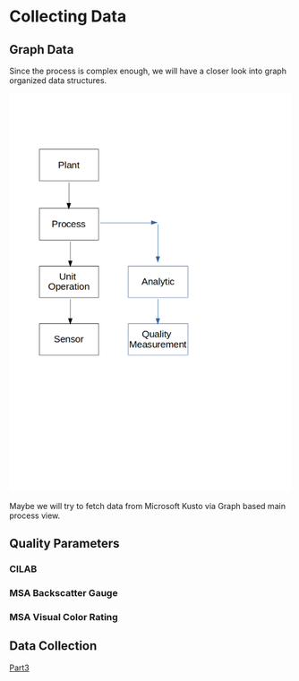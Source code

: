 
# Collecting Data

## Graph Data

Since the process is complex enough, we will have a closer look into graph organized data structures.

![graph_data](./assets/Data_sensor_structure.png)

Maybe we will try to fetch data from Microsoft Kusto via Graph based main process view.



## Quality Parameters

### CILAB

### MSA Backscatter Gauge

### MSA Visual Color Rating




## Data Collection















[Part3](./Readme_part3.md)


